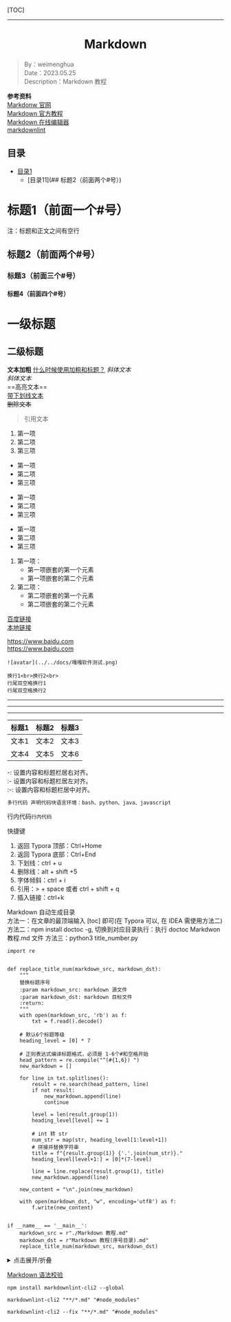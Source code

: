 [TOC]

---

<h1 align="center">Markdown</h1>

> By：weimenghua  
> Date：2023.05.25  
> Description：Markdown 教程

**参考资料**  
[Markdonw 官网](https://www.markdownguide.org/)  
[Markdown 官方教程](https://markdown.com.cn/)   
[Markdown 在线编辑器](https://markdown.com.cn/editor/)  
[markdownlint](https://github.com/DavidAnson/markdownlint/)

## 目录

* [目录1](#标题1（前面一个#号）)
  * [目录11](## 标题2（前面两个#号）)

# 标题1（前面一个#号）

注：标题和正文之间有空行

## 标题2（前面两个#号）

### 标题3（前面三个#号）

#### 标题4（前面四个#号）

一级标题
===
二级标题
---

**文本加粗**  [什么时候使用加粗和标题？](https://github.com/DavidAnson/markdownlint/blob/v0.31.1/doc/md036.md)
*斜体文本*  
_斜体文本_  
==高亮文本==  
<u>带下划线文本</u>  
~~删除文本~~  
> 引用文本

1. 第一项
2. 第二项
3. 第三项

* 第一项
* 第二项
* 第三项

+ 第一项
+ 第二项
+ 第三项

- 第一项
- 第二项
- 第三项

1. 第一项：
    - 第一项嵌套的第一个元素
    - 第一项嵌套的第二个元素
2. 第二项：
    - 第二项嵌套的第一个元素
    - 第二项嵌套的第二个元素

[百度链接](https://www.baidu.com)   
[本地链接](../../README.md)

https://www.baidu.com  
<https://www.baidu.com>

```
![avatar](../../docs/嘎嘎软件测试.png)
```

```
换行1<br>换行2<br>
行尾双空格换行1  
行尾双空格换行2 
```

***
---
___

| 标题1  | 标题2  | 标题3  |
| :--: | :--: | :--- |
| 文本1  | 文本2  | 文本3  |
| 文本4  | 文本5  | 文本6  |

-: 设置内容和标题栏居右对齐。  
:- 设置内容和标题栏居左对齐。  
:-: 设置内容和标题栏居中对齐。  

```bash 
多行代码 声明代码块语言环境：bash、python、java、javascript
```
行内代码`行内代码`

快捷键
1. 返回 Typora 顶部：Ctrl+Home
2. 返回 Typora 底部：Ctrl+End
3. 下划线：ctrl + u
4. 删除线：alt + shift +5
5. 字体倾斜：ctrl + i
6. 引用：> + space 或者 ctrl + shift + q
7. 插入链接：ctrl+k

Markdown 自动生成目录  
方法一：在文章的最顶端输入 [toc] 即可(在 Typora 可以, 在 IDEA 需使用方法二)  
方法二：npm install doctoc -g, 切换到对应目录执行：执行 doctoc Markdwon 教程.md 文件
方法三：python3 title_number.py
```
import re


def replace_title_num(markdown_src, markdown_dst):
    """
    替换标题序号
    :param markdown_src: markdown 源文件
    :param markdown_dst: markdown 目标文件
    :return:
    """
    with open(markdown_src, 'rb') as f:
        txt = f.read().decode()

    # 默认6个标题等级
    heading_level = [0] * 7

    # 正则表达式编译标题格式，必须是 1-6个#和空格开始
    head_pattern = re.compile("^(#{1,6}) ")
    new_markdown = []

    for line in txt.splitlines():
        result = re.search(head_pattern, line)
        if not result:
            new_markdown.append(line)
            continue

        level = len(result.group(1))
        heading_level[level] += 1

        # int 转 str
        num_str = map(str, heading_level[1:level+1])
        # 拼接并替换字符串
        title = f"{result.group(1)} {'.'.join(num_str)}."
        heading_level[level+1:] = [0]*(7-level)

        line = line.replace(result.group(1), title)
        new_markdown.append(line)

    new_content = "\n".join(new_markdown)

    with open(markdown_dst, "w", encoding='utf8') as f:
        f.write(new_content)


if __name__ == '__main__':
    markdown_src = r"./Markdown 教程.md"
    markdown_dst = r"Markdown 教程(序号目录).md"
    replace_title_num(markdown_src, markdown_dst)
```

<details>
  <summary>点击展开/折叠</summary>

这里是可折叠的内容。

</details>

[Markdown 语法校验](https://github.com/DavidAnson/markdownlint-cli2)

```
npm install markdownlint-cli2 --global

markdownlint-cli2 "**/*.md" "#node_modules"

markdownlint-cli2 --fix "**/*.md" "#node_modules"
```